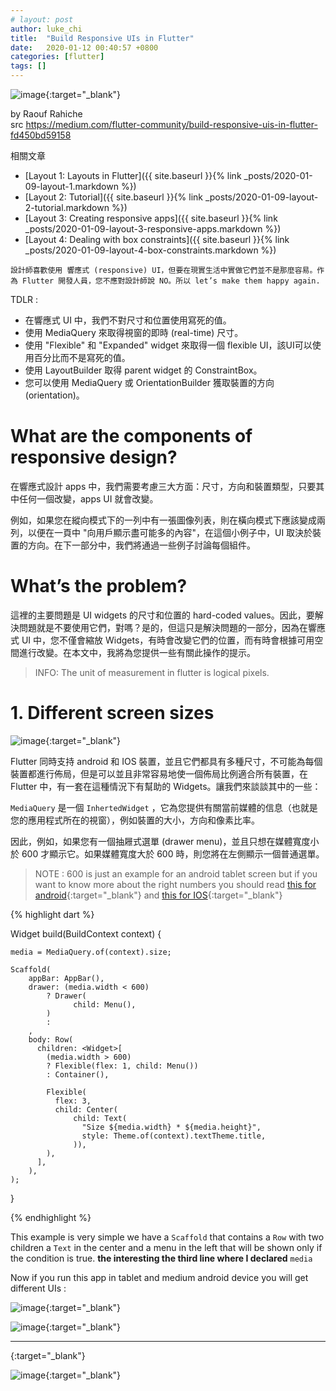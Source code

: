 ```yaml
---
# layout: post
author: luke_chi
title:  "Build Responsive UIs in Flutter"
date:   2020-01-12 00:40:57 +0800
categories: [flutter]
tags: []
---
```


![image](https://miro.medium.com/max/1200/1*IbhW1o72CWMQ_KaIxpuRzQ.jpeg){:target="_blank"}

by Raouf Rahiche<br>
src <https://medium.com/flutter-community/build-responsive-uis-in-flutter-fd450bd59158>

相關文章
* [Layout 1: Layouts in Flutter]({{ site.baseurl }}{% link _posts/2020-01-09-layout-1.markdown %})
* [Layout 2: Tutorial]({{ site.baseurl }}{% link _posts/2020-01-09-layout-2-tutorial.markdown %})
* [Layout 3: Creating responsive apps]({{ site.baseurl }}{% link _posts/2020-01-09-layout-3-responsive-apps.markdown %})
* [Layout 4: Dealing with box constraints]({{ site.baseurl }}{% link _posts/2020-01-09-layout-4-box-constraints.markdown %})

`設計師喜歡使用 響應式 (responsive) UI，但要在現實生活中實做它們並不是那麼容易。作為 Flutter 開發人員，您不應對設計師說 NO。所以 let’s make them happy again.`

TDLR :
* 在響應式 UI 中，我們不對尺寸和位置使用寫死的值。
* 使用 MediaQuery 來取得視窗的即時 (real-time) 尺寸。
* 使用 "Flexible" 和 "Expanded" widget 來取得一個 flexible UI，該UI可以使用百分比而不是寫死的值。
* 使用 LayoutBuilder 取得 parent widget 的 ConstraintBox。
* 您可以使用 MediaQuery 或 OrientationBuilder 獲取裝置的方向 (orientation)。

# What are the components of responsive design?
在響應式設計 apps 中，我們需要考慮三大方面：尺寸，方向和裝置類型，只要其中任何一個改變，apps UI 就會改變。

例如，如果您在縱向模式下的一列中有一張圖像列表，則在橫向模式下應該變成兩列，以便在一頁中 "向用戶顯示盡可能多的內容"，在這個小例子中，UI 取決於裝置的方向。在下一部分中，我們將通過一些例子討論每個組件。

# What’s the problem?
這裡的主要問題是 UI widgets 的尺寸和位置的 hard-coded values。因此，要解決問題就是不要使用它們，對嗎？是的，但這只是解決問題的一部分，因為在響應式 UI 中，您不僅會縮放 Widgets，有時會改變它們的位置，而有時會根據可用空間進行改變。在本文中，我將為您提供一些有關此操作的提示。

> INFO: The unit of measurement in flutter is logical pixels.

# 1. Different screen sizes

![image](https://miro.medium.com/proxy/1*eNXH-nsUp6KNSHRM8TLtoQ.jpeg){:target="_blank"}

Flutter 同時支持 android 和 IOS 裝置，並且它們都具有多種尺寸，不可能為每個裝置都進行佈局，但是可以並且非常容易地使一個佈局比例適合所有裝置，在 Flutter 中，有一套在這種情況下有幫助的 Widgets。讓我們來談談其中的一些：

`MediaQuery` 是一個 `InhertedWidget` ，它為您提供有關當前媒體的信息（也就是您的應用程式所在的視窗），例如裝置的大小，方向和像素比率。

因此，例如，如果您有一個抽屜式選單 (drawer menu)，並且只想在媒體寬度小於 600 才顯示它。如果媒體寬度大於 600 時，則您將在左側顯示一個普通選單。

> NOTE : 600 is just an example for an android tablet screen but if you want to know more about the right numbers you should read [this for android](https://developer.android.com/training/multiscreen/screensizes){:target="_blank"} and [this for IOS](https://developer.apple.com/library/archive/documentation/DeviceInformation/Reference/iOSDeviceCompatibility/Displays/Displays.html){:target="_blank"}

<script src="https://gist.github.com/Rahiche/3aa5aac571092facebf4ee09242197cf.js"></script>

{% highlight dart %}

Widget build(BuildContext context) {
      
    media = MediaQuery.of(context).size;
      
    Scaffold(
        appBar: AppBar(),
        drawer: (media.width < 600)
            ? Drawer(
                  child: Menu(),
            )
            :
        ,
        body: Row(
          children: <Widget>[
            (media.width > 600)
			? Flexible(flex: 1, child: Menu())
			: Container(),

            Flexible(
              flex: 3,
              child: Center(
                  child: Text(
                    "Size ${media.width} * ${media.height}",
                    style: Theme.of(context).textTheme.title,
                  )),
            ),
          ],
        ),
    );
}

{% endhighlight %}

This example is very simple we have a `Scaffold` that contains a `Row` with two children a `Text` in the center and a menu in the left that will be shown only if the condition is true. **the interesting the third line where I declared** `media`

Now if you run this app in tablet and medium android device you will get different UIs :

![image](https://miro.medium.com/proxy/1*--LhBxTFfyoCcYQj3W9BAg.png){:target="_blank"}

![image](https://miro.medium.com/proxy/1*-wp-xPFgfkAwcUlpqbBSoQ.png){:target="_blank"}



----


[](){:target="_blank"}

![image](){:target="_blank"}
